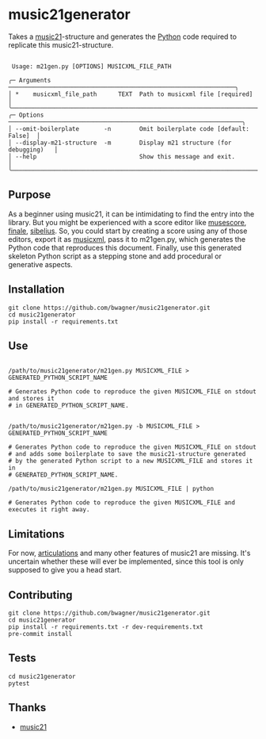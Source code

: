 # music21generator

Takes a [music21](https://web.mit.edu/music21/)-structure and generates the
[Python](https://www.python.org/) code required to replicate this music21-structure.

```console

 Usage: m21gen.py [OPTIONS] MUSICXML_FILE_PATH

╭─ Arguments ────────────────────────────────────────────────────────────────╮
│ *    musicxml_file_path      TEXT  Path to musicxml file [required]        │
╰────────────────────────────────────────────────────────────────────────────╯
╭─ Options ──────────────────────────────────────────────────────────────────╮
│ --omit-boilerplate       -n        Omit boilerplate code [default: False]  │
│ --display-m21-structure  -m        Display m21 structure (for debugging)   │
│ --help                             Show this message and exit.             │
╰────────────────────────────────────────────────────────────────────────────╯

```

## Purpose
As a beginner using music21, it can be intimidating to find the entry into the
library. But you might be experienced with a score editor like
[musescore](https://musescore.org), [finale](https://www.finalemusic.com),
[sibelius](https://www.avid.com/sibelius). So, you could start by creating a
score using any of those editors, export it as
[musicxml](https://www.musicxml.com), pass it to m21gen.py, which generates the
Python code that reproduces this document.  Finally, use this generated
skeleton Python script as a stepping stone and add procedural or generative
aspects.

## Installation
```console
git clone https://github.com/bwagner/music21generator.git
cd music21generator
pip install -r requirements.txt
```

## Use
```console

/path/to/music21generator/m21gen.py MUSICXML_FILE > GENERATED_PYTHON_SCRIPT_NAME

# Generates Python code to reproduce the given MUSICXML_FILE on stdout and stores it
# in GENERATED_PYTHON_SCRIPT_NAME.


/path/to/music21generator/m21gen.py -b MUSICXML_FILE > GENERATED_PYTHON_SCRIPT_NAME

# Generates Python code to reproduce the given MUSICXML_FILE on stdout
# and adds some boilerplate to save the music21-structure generated
# by the generated Python script to a new MUSICXML_FILE and stores it in
# GENERATED_PYTHON_SCRIPT_NAME.

/path/to/music21generator/m21gen.py MUSICXML_FILE | python

# Generates Python code to reproduce the given MUSICXML_FILE and executes it right away.
```

## Limitations
For now,
[articulations](https://web.mit.edu/music21/doc/moduleReference/moduleArticulations.html) and
many other features of music21 are missing.
It's uncertain whether these will ever be implemented, since this tool is only supposed to give
you a head start.

## Contributing
```console
git clone https://github.com/bwagner/music21generator.git
cd music21generator
pip install -r requirements.txt -r dev-requirements.txt
pre-commit install
```

## Tests
```console
cd music21generator
pytest
```

## Thanks
- [music21](https://web.mit.edu/music21/)
